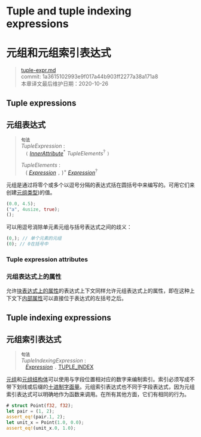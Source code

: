 # Tuple and tuple indexing expressions
# 元组和元组索引表达式

>[tuple-expr.md](https://github.com/rust-lang/reference/blob/master/src/expressions/tuple-expr.md)\
>commit: 1a3615102993e9f017a44b903ff2277a38a171a8 \
>本章译文最后维护日期：2020-10-26

## Tuple expressions
## 元组表达式

> **<sup>句法</sup>**\
> _TupleExpression_ :\
> &nbsp;&nbsp; `(` [_InnerAttribute_]<sup>\*</sup> _TupleElements_<sup>?</sup> `)`
>
> _TupleElements_ :\
> &nbsp;&nbsp; ( [_Expression_] `,` )<sup>+</sup> [_Expression_]<sup>?</sup>

元组是通过将零个或多个以逗号分隔的表达式括在圆括号中来编写的。可用它们来创建[元组类型][tuple-typed])的值。

```rust
(0.0, 4.5);
("a", 4usize, true);
();
```

可以用逗号消除单元素元组与括号表达式之间的歧义：

```rust
(0,); // 单个元素的元组
(0); // 0在括号中
```

### Tuple expression attributes
### 元组表达式上的属性

允许[块表达式上的属性][attributes on block expressions]的表达式上下文同样允许元组表达式上的属性，即在这种上下文下[内部属性][Inner attributes]可以直接位于表达式的左括号之后。

## Tuple indexing expressions
## 元组索引表达式

> **<sup>句法</sup>**\
> _TupleIndexingExpression_ :\
> &nbsp;&nbsp; [_Expression_] `.` [TUPLE_INDEX]

[元组][Tuples]和[元组结构体][struct tuples]可以使用与字段位置相对应的数字来编制索引。索引必须写成不带下划线或后缀的[十进制字面量][decimal literal]。元组索引表达式也不同于字段表达式，因为元组索引表达式可以明确地作为函数来调用。在所有其他方面，它们有相同的行为。

```rust
# struct Point(f32, f32);
let pair = (1, 2);
assert_eq!(pair.1, 2);
let unit_x = Point(1.0, 0.0);
assert_eq!(unit_x.0, 1.0);
```

[tuple-typed]: ../types/tuple.md
[Tuples]: ../types/tuple.md
[struct tuples]: ../items/structs.md
[decimal literal]: ../tokens.md#integer-literals
<!-- 上面这几个链接从原文来替换时需小心 -->
[Inner attributes]: ../attributes.md
[TUPLE_INDEX]: ../tokens.md#tuple-index
[_Expression_]: ../expressions.md
[_InnerAttribute_]: ../attributes.md
[attributes on block expressions]: block-expr.md#attributes-on-block-expressions

<!-- 2020-11-7-->
<!-- checked -->

